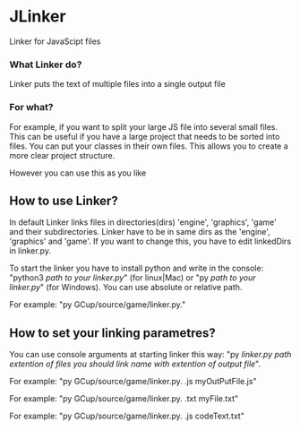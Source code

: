 # JLinker
Linker for JavaScipt files

### What Linker do?
Linker puts the text of multiple files into a single output file 

### For what?
For example, if you want to split your large JS file into several small files. This can be useful if you have a large project that needs to be sorted into files. You can put your classes in their own files. This allows you to create a more clear project structure.

However you can use this as you like

## How to use Linker?
In default Linker links files in directories(dirs) 'engine', 'graphics', 'game' and their subdirectories. Linker have to be in same dirs as the 'engine', 'graphics' and 'game'. If you want to change this, you have to edit linkedDirs in linker.py.

To start the linker you have to install python and write in the console: "python3 *path to your linker.py*" (for linux|Mac) or "py *path to your linker.py*" (for Windows). You can use absolute or relative path. 

For example: "py GCup/source/game/linker.py."

## How to set your linking parametres?
You can use console arguments at starting linker this way: "py *linker.py path* *extention of files you should link* *name with extention of output file*".

For example: "py GCup/source/game/linker.py. .js myOutPutFile.js"

For example: "py GCup/source/game/linker.py. .txt myFile.txt"

For example: "py GCup/source/game/linker.py. .js codeText.txt"
